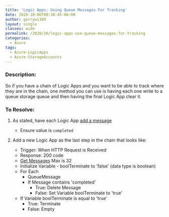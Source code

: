 ```yaml
---
title: 'Logic Apps: Using Queue Messages For Tracking'
date: 2020-10-06T08:30:45-06:00
author: gerryw1389
layout: single
classes: wide
permalink: /2020/10/logic-apps-use-queue-messages-for-tracking
categories:
  - Azure
tags:
  - Azure-LogicApps
  - Azure-StorageAccounts
---
```

<!--more-->

### Description:

So if you have a chain of Logic Apps and you want to be able to track where they are in the chain, one method you can use is having each one write to a queue storage queue and then having the final Logic App clear it.

### To Resolve:

1. As stated, have each Logic App [add a message](https://docs.microsoft.com/en-us/connectors/azurequeues/#put-a-message-on-a-queue)
   - Ensure value is `completed`

2. Add a new Logic App as the last step in the chain that looks like:
   - Trigger: When HTTP Request is Received
   - Response: 200 code
   - [Get Messages](https://docs.microsoft.com/en-us/connectors/azurequeues/#get-messages) Max is 32
   - Initialize Variable - boolTerminate to 'false' (data type is boolean)
   - For Each 
	   - QueueMessage
	   - If Message contains 'completed'
		   - True: Delete Message
  		   - False: Set Variable boolTerminate to 'true'
	- If Variable boolTerminate is equal to 'true'
	   - True: Terminate
	   - False: Empty

